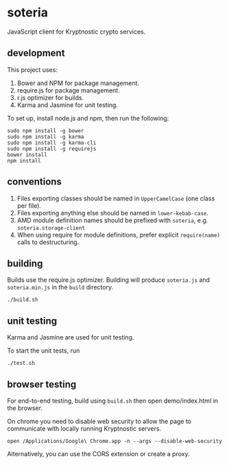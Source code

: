 # soteria

JavaScript client for Kryptnostic crypto services.

## development

This project uses:
1. Bower and NPM for package management.
2. require.js for package management.
3. r.js optimizer for builds.
4. Karma and Jasmine for unit testing.


To set up, install node.js and npm, then run the following:

```
sudo npm install -g bower
sudo npm install -g karma
sudo npm install -g karma-cli
sudo npm install -g requirejs
bower install
npm install
```

## conventions

1. Files exporting classes should be named in `UpperCamelCase` (one class per file).
2. Files exporting anything else should be named in `lower-kebab-case`.
3. AMD module definition names should be prefixed with `soteria`, e.g. `soteria.storage-client`
4. When using require for module definitions, prefer explicit `require(name)` calls to destructuring.

## building

Builds use the require.js optimizer.
Building will produce `soteria.js` and `soteria.min.js` in the `build` directory.

```
./build.sh
```

## unit testing

Karma and Jasmine are used for unit testing.

To start the unit tests, run

```
./test.sh
```

## browser testing

For end-to-end testing, build using `build.sh` then open demo/index.html in the browser.

On chrome you need to disable web security to allow the page to communicate with locally running Kryptnostic servers.

`open /Applications/Google\ Chrome.app -n --args --disable-web-security`

Alternatively, you can use the CORS extension or create a proxy.

